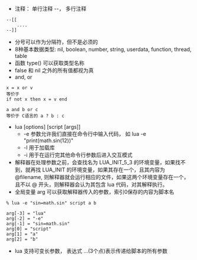 * 注释： 单行注释 --， 多行注释 
```
--[[
    .... 
--]]
```
* 分号可以作为分隔符，但不是必须的
* 8种基本数据类型: nil, boolean, number, string, userdata, function, thread, table
* 函数 type() 可以获取类型名称
* false 和 nil 之外的所有值都视为真
* and, or
```
x = x or v
等价于
if not x then x = v end

a and b or c
等价于 C语言的 a ? b : c
```
* lua [options] [script [args]]
    - -e 参数允许我们直接在命令行中输入代码， 如 lua -e "print(math.sin(12))"
    - -l 用于加载库
    - -i 用于在运行完其他命令行参数后进入交互模式
* 解释器在处理参数之前，会查找名为 LUA_INIT_5_3 的环境变量，如果找不到，就再找 LUA_INIT 的环境变量，如果其存在一个，且其内容为 @filename, 则解释器就会运行相应的文件，如果这两个环境变量存在一个，且不以 @ 开头，则解释器会认为其包含 lua 代码，对其解释执行。
* 全局变量 arg 可以获取解释器传入的参数，索引0保存的内容为脚本名
```
% lua -e "sin=math.sin" script a b

arg[-3] = "lua"
arg[-2] = "-e"
arg[-1] = "sin=math.sin"
arg[0] = "script"
arg[1] = "a"
arg[2] = "b"
```
* lua 支持可变长参数， 表达式 ...(3个点)表示传递给脚本的所有参数

